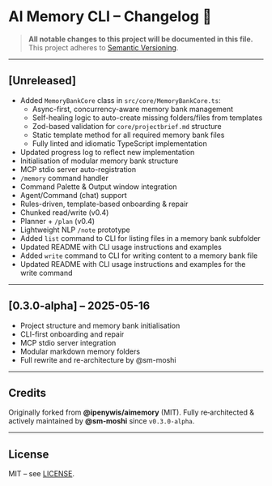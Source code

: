 # AI Memory CLI – Changelog 🐹

> **All notable changes to this project will be documented in this file.**
> This project adheres to [Semantic Versioning](https://semver.org/).

---

## [Unreleased]

- Added `MemoryBankCore` class in `src/core/MemoryBankCore.ts`:
  - Async-first, concurrency-aware memory bank management
  - Self-healing logic to auto-create missing folders/files from templates
  - Zod-based validation for `core/projectbrief.md` structure
  - Static template method for all required memory bank files
  - Fully linted and idiomatic TypeScript implementation
- Updated progress log to reflect new implementation
- Initialisation of modular memory bank structure
- MCP stdio server auto-registration
- `/memory` command handler
- Command Palette & Output window integration
- Agent/Command (chat) support
- Rules-driven, template-based onboarding & repair
- Chunked read/write (v0.4)
- Planner + `/plan` (v0.4)
- Lightweight NLP `/note` prototype
- Added `list` command to CLI for listing files in a memory bank subfolder
- Updated README with CLI usage instructions and examples
- Added `write` command to CLI for writing content to a memory bank file
- Updated README with CLI usage instructions and examples for the write command

---

## [0.3.0-alpha] – 2025-05-16

- Project structure and memory bank initialisation
- CLI-first onboarding and repair
- MCP stdio server integration
- Modular markdown memory folders
- Full rewrite and re-architecture by @sm-moshi

---

## Credits

Originally forked from **@ipenywis/aimemory** (MIT).
Fully re‑architected & actively maintained by **@sm‑moshi** since `v0.3.0‑alpha`.

---

## License

MIT – see [LICENSE](LICENSE).
